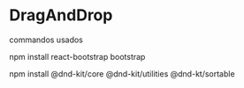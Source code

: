 # DragAndDrop

commandos usados

npm install react-bootstrap bootstrap

npm install @dnd-kit/core @dnd-kit/utilities @dnd-kt/sortable
